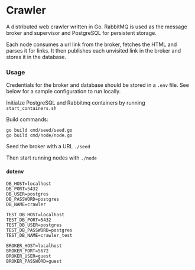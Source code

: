 # Crawler

A distributed web crawler written in Go.
RabbitMQ is used as the message broker and supervisor and PostgreSQL for persistent storage.

Each node consumes a url link from the broker, fetches the HTML and parses it for links.
It then publishes each unvisited link in the broker and stores it in the database.

### Usage
Credentials for the broker and database should be stored in a `.env` file. See below for a sample configuration to run locally.

Initialze PostgreSQL and Rabbitmq containers by running `start_containers.sh`

Build commands:
```
go build cmd/seed/seed.go
go build cmd/node/node.go
```

Seed the broker with a URL `./seed`

Then start running nodes with `./node`

#### dotenv

```
DB_HOST=localhost
DB_PORT=5432
DB_USER=postgres
DB_PASSWORD=postgres
DB_NAME=crawler

TEST_DB_HOST=localhost
TEST_DB_PORT=5432
TEST_DB_USER=postgres
TEST_DB_PASSWORD=postgres
TEST_DB_NAME=crawler_test

BROKER_HOST=localhost
BROKER_PORT=5672
BROKER_USER=guest
BROKER_PASSWORD=guest
```
